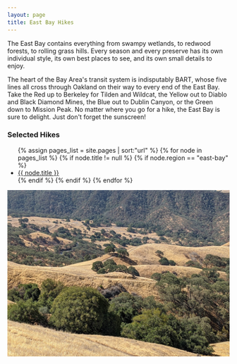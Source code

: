 ```yaml
---
layout: page
title: East Bay Hikes
---
```


<p class="message">
  The East Bay contains everything from swampy wetlands, to redwood forests, to rolling grass hills. Every season and every preserve has its own individual style, its own best places to see, and its own small details to enjoy.
</p>

The heart of the Bay Area's transit system is indisputably BART, whose five lines all cross through Oakland on their way to every end of the East Bay. Take the Red up to Berkeley for Tilden and Wildcat, the Yellow out to Diablo and Black Diamond Mines, the Blue out to Dublin Canyon, or the Green down to Mission Peak. No matter where you go for a hike, the East Bay is sure to delight. Just don't forget the sunscreen!

### Selected Hikes

<ul>
{% assign pages_list = site.pages | sort:"url" %}
{% for node in pages_list %}
    {% if node.title != null %}
    {% if node.region == "east-bay" %}
<li><a class="hike-difficulty-{{ node.difficulty }}" href="{{ node.url | absolute_url }}">{{ node.title }}</a></li>
    {% endif %}
    {% endif %}
{% endfor %}
</ul>

<img src="/assets/mt-diablo.jpg">